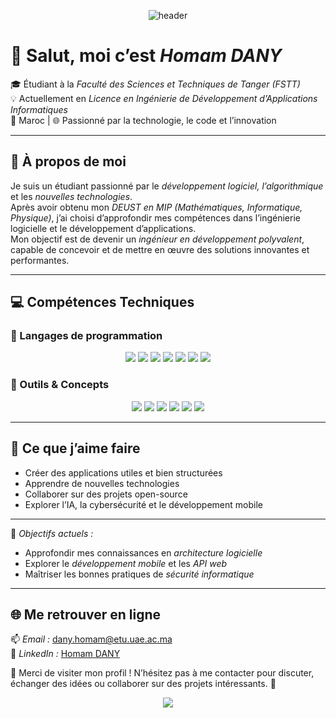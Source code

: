 <p align="center">
  <img src="https://capsule-render.vercel.app/api?type=waving&color=0:0077B5,100:00C6FF&height=200&section=header&text=👋%20Bienvenue%20sur%20le%20profil%20de%20Homam%20DANY&fontSize=28&fontColor=ffffff&fontAlignY=35" alt="header"/>
</p>

# 👋 Salut, moi c’est *Homam DANY*

🎓 Étudiant à la *Faculté des Sciences et Techniques de Tanger (FSTT)*  
💡 Actuellement en *Licence en Ingénierie de Développement d’Applications Informatiques*  
📍 Maroc | 🌐 Passionné par la technologie, le code et l’innovation

---

## 🧠 À propos de moi

Je suis un étudiant passionné par le *développement logiciel, l’algorithmique* et les *nouvelles technologies*.  
Après avoir obtenu mon *DEUST en MIP (Mathématiques, Informatique, Physique)*, j’ai choisi d’approfondir mes compétences dans l’ingénierie logicielle et le développement d’applications.  
Mon objectif est de devenir un *ingénieur en développement polyvalent*, capable de concevoir et de mettre en œuvre des solutions innovantes et performantes.

---

## 💻 Compétences Techniques

### 🔹 Langages de programmation
<p align="center">
  <img src="https://img.shields.io/badge/C++%20(POO)-00599C?style=for-the-badge&logo=cplusplus&logoColor=white"/>
  <img src="https://img.shields.io/badge/Java%20(POO)-ED8B00?style=for-the-badge&logo=openjdk&logoColor=white"/>
  <img src="https://img.shields.io/badge/Python-3776AB?style=for-the-badge&logo=python&logoColor=white"/>
  <img src="https://img.shields.io/badge/HTML5-E34F26?style=for-the-badge&logo=html5&logoColor=white"/>
  <img src="https://img.shields.io/badge/CSS3-1572B6?style=for-the-badge&logo=css3&logoColor=white"/>
  <img src="https://img.shields.io/badge/JavaScript-F7DF1E?style=for-the-badge&logo=javascript&logoColor=black"/>
  <img src="https://img.shields.io/badge/PHP-777BB4?style=for-the-badge&logo=php&logoColor=white"/>
</p>

### 🔹 Outils & Concepts
<p align="center">
  <img src="https://img.shields.io/badge/UML-6A5ACD?style=for-the-badge&logo=diagrams.net&logoColor=white"/>
  <img src="https://img.shields.io/badge/Bases%20de%20Données-4479A1?style=for-the-badge&logo=mysql&logoColor=white"/>
  <img src="https://img.shields.io/badge/Systèmes%20d'Exploitation-000000?style=for-the-badge&logo=linux&logoColor=white"/>
  <img src="https://img.shields.io/badge/Réseaux%20Informatiques-00A8E8?style=for-the-badge&logo=cisco&logoColor=white"/>
  <img src="https://img.shields.io/badge/Développement%20Web-FF7139?style=for-the-badge&logo=mozilla&logoColor=white"/>
  <img src="https://img.shields.io/badge/Mobile%20&%20Edge%20Computing-34A853?style=for-the-badge&logo=android&logoColor=white"/>
</p>


---

## 🚀 Ce que j’aime faire
- Créer des applications utiles et bien structurées  
- Apprendre de nouvelles technologies  
- Collaborer sur des projets open-source  
- Explorer l’IA, la cybersécurité et le développement mobile

---
 🌱 *Objectifs actuels :*
- Approfondir mes connaissances en *architecture logicielle*
- Explorer le *développement mobile* et les *API web*
- Maîtriser les bonnes pratiques de *sécurité informatique*

---

## 🌐 Me retrouver en ligne

📫 *Email :* [dany.homam@etu.uae.ac.ma](mailto:dany.homam@etu.uae.ac.ma)  
💼 *LinkedIn :* [Homam DANY](https://www.linkedin.com/in/homam-dany-2047a7189)  




💬 Merci de visiter mon profil ! N’hésitez pas à me contacter pour discuter, échanger des idées ou collaborer sur des projets intéressants. 🚀

<p align="center">
  <img src="https://capsule-render.vercel.app/api?type=waving&color=0:00C6FF,100:0077B5&height=120&section=footer"/>
</p>
